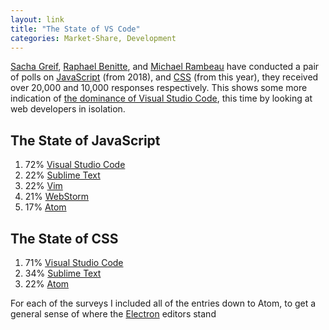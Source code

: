 ```yaml
---
layout: link
title: "The State of VS Code"
categories: Market-Share, Development
---
```


[Sacha Greif](https://twitter.com/sachagreif), [Raphael Benitte](https://twitter.com/benitteraphael), and [Michael Rambeau](https://twitter.com/michaelrambeau) have conducted a pair of polls on [JavaScript](https://2018.stateofjs.com/other-tools/) (from 2018), and [CSS](https://2019.stateofcss.com/other-tools/) (from this year), they received over 20,000 and 10,000 responses respectively. This shows some more indication of [the dominance of Visual Studio Code](https://blog.robenkleene.com/2019/04/10/2019-stackoverflow-developer-survey-results/), this time by looking at web developers in isolation.

## The State of JavaScript

1. 72% [Visual Studio Code](https://code.visualstudio.com/)
2. 22% [Sublime Text](https://www.sublimetext.com/)
3. 22% [Vim](https://www.vim.org/)
4. 21% [WebStorm](https://www.jetbrains.com/webstorm/)
5. 17% [Atom](https://atom.io/)

## The State of CSS

1. 71% [Visual Studio Code](https://code.visualstudio.com/)
2. 34% [Sublime Text](https://www.sublimetext.com/)
3. 22% [Atom](https://atom.io/)

For each of the surveys I included all of the entries down to Atom, to get a general sense of where the [Electron](https://electronjs.org/) editors stand

